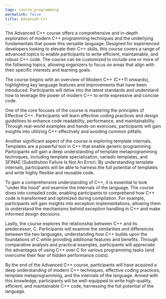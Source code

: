 ```yaml
---
tags: course_programming
permalink: false
title: Advanced C++
---
```


The Advanced C++ course offers a comprehensive and in-depth exploration of modern C++ programming techniques and the underlying fundamentals that power this versatile language. Designed for experienced developers looking to elevate their C++ skills, this course covers a range of advanced topics to enable participants to write efficient, maintainable, and robust C++ code. The course can be customized to include one or more of the follwoing topics, allowing organizers to focus on areas that align with their specific interests and learning goals.

The course begins with an overview of Modern C++ (C++11 onwards), highlighting key language features and improvements that have been introduced. Participants will delve into the latest standards and understand how to leverage the power of modern C++ to write expressive and concise code.

One of the core focuses of the course is mastering the principles of Effective C++. Participants will learn effective coding practices and design guidelines to enhance code readability, performance, and maintainability. Through real-world examples and hands-on exercises, participants will gain insights into utilizing C++ effectively and avoiding common pitfalls.

Another significant aspect of the course is exploring template internals. Templates are a powerful tool in C++ that enable generic programming. Participants will gain a deep understanding of template metaprogramming techniques, including template specialization, variadic templates, and SFINAE (Substitution Failure Is Not An Error). By understanding template internals, participants will be able to harness the full potential of templates and write highly flexible and reusable code.

To gain a comprehensive understanding of C++, it is essential to look "under the hood" and examine the internals of the language. The course dives into compiled code, enabling participants to comprehend how C++ code is transformed and optimized during compilation. For example, participants will gain insights into exception implementations, allowing them to understand the mechanisms behind exception handling in C++ and make informed design decisions.

Lastly, the course explores the relationship between C++ and its predecessor, C. Participants will examine the similarities and differences between the two languages, understanding how C++ builds upon the foundations of C while providing additional features and benefits. Through comparative analysis and practical examples, participants will appreciate the advantages of using C++ over C for various programming tasks (and overcome their fear of hidden performance costs).

By the end of the Advanced C++ course, participants will have acquired a deep understanding of modern C++ techniques, effective coding practices, template metaprogramming, and the internals of the language. Armed with this knowledge, participants will be well-equipped to write high-quality, efficient, and maintainable C++ code, harnessing the full potential of the language.
